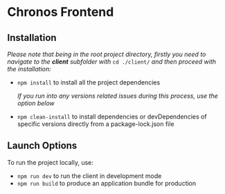 # Chronos Frontend

## Installation

*Please note that being in the root project directory, firstly you need to navigate to the **client** subfolder with* `cd ./client/` *and then proceed with the installation:*
- `npm install` to install all the project dependencies
    
    *If you run into any versions related issues during this process, use the option below*
    
- `npm clean-install` to install dependencies or devDependencies of specific versions directly from a package-lock.json file

## Launch Options

To run the project locally, use:
- `npm run dev` to run the client in development mode
- `npm run build` to produce an application bundle for production
